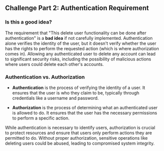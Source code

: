 

## Challenge Part 2: Authentication Requirement

### Is this a good idea?
The requirement that "This delete user functionality can be done after authentication" is a **bad idea** if not carefully implemented. Authentication alone verifies the identity of the user, but it doesn't verify whether the user has the rights to perform the requested action (which is where authorization comes in). Allowing any authenticated user to delete any account can lead to significant security risks, including the possibility of malicious actions where users could delete each other's accounts.

### Authentication vs. Authorization

- **Authentication** is the process of verifying the identity of a user. It ensures that the user is who they claim to be, typically through credentials like a username and password.
  
- **Authorization** is the process of determining what an authenticated user is allowed to do. It ensures that the user has the necessary permissions to perform a specific action.

While authentication is necessary to identify users, authorization is crucial to protect resources and ensure that users only perform actions they are permitted to do. Without proper authorization, sensitive operations like deleting users could be abused, leading to compromised system integrity.


